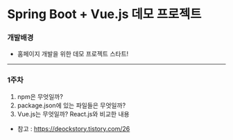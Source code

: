 # Spring Boot + Vue.js 데모 프로젝트

### 개발배경
- 홈페이지 개발을 위한 데모 프로젝트 스타트!
- - -
### 1주차
1. npm은 무엇일까?  
2. package.json에 있는 파일들은 무엇일까?  
3. Vue.js는 무엇일까? React.js와 비교한 내용


- 참고
 : https://deockstory.tistory.com/26
